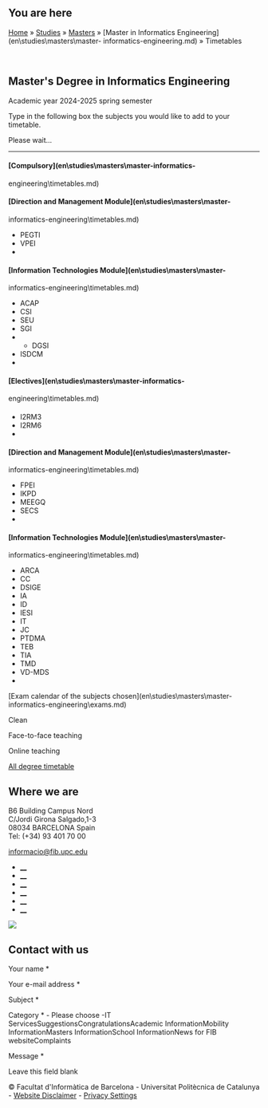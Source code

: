## You are here

[Home](en.md) » [Studies](en\\studies.md) » [Masters](en\\studies\\masters.md)
» [Master in Informatics Engineering](en\\studies\\masters\\master-
informatics-engineering.md) » Timetables

﻿

## Master's Degree in Informatics Engineering  
Academic year 2024-2025 spring semester

Type in the following box the subjects you would like to add to your
timetable.

Please wait...

* * *

#### [Compulsory](en\\studies\\masters\\master-informatics-
engineering\\timetables.md)

#### [Direction and Management Module](en\\studies\\masters\\master-
informatics-engineering\\timetables.md)

  * PEGTI
  * VPEI
  * 

#### [Information Technologies Module](en\\studies\\masters\\master-
informatics-engineering\\timetables.md)

  * ACAP
  * CSI
  * SEU
  * SGI
  *   * DGSI
  * ISDCM
  * 

#### [Electives](en\\studies\\masters\\master-informatics-
engineering\\timetables.md)

#### [](en\\studies\\masters\\master-informatics-engineering\\timetables.md)

  * I2RM3
  * I2RM6
  * 

#### [Direction and Management Module](en\\studies\\masters\\master-
informatics-engineering\\timetables.md)

  * FPEI
  * IKPD
  * MEEGQ
  * SECS
  * 

#### [Information Technologies Module](en\\studies\\masters\\master-
informatics-engineering\\timetables.md)

  * ARCA
  * CC
  * DSIGE
  * IA
  * ID
  * IESI
  * IT
  * JC
  * PTDMA
  * TEB
  * TIA
  * TMD
  * VD-MDS
  * 

[Exam calendar of the subjects chosen](en\\studies\\masters\\master-
informatics-engineering\\exams.md)

Clean

Face-to-face teaching

Online teaching

[All degree timetable](en\\horaris.md)

## Where we are

B6 Building Campus Nord  
C/Jordi Girona Salgado,1-3  
08034 BARCELONA Spain  
Tel: (+34) 93 401 70 00

[informacio@fib.upc.edu](informacio@fib.upc.edu.md)

  * [__](en\\noticies\\rss.rss.md)
  * [__](fib.upc.md)
  * [__](fib_upc.md)
  * [__](photos\\fib-upc\\albums.md)
  * [__](user\\mediafib.md)
  * [__](fib.upc.md)

[![](/sites/fib/files/images/banner-suport-fib.jpg)](index.md)

## Contact with us

Your name *

Your e-mail address *

Subject *

Category * \- Please choose -IT ServicesSuggestionsCongratulationsAcademic
InformationMobility InformationMasters InformationSchool InformationNews for
FIB websiteComplaints

Message *

Leave this field blank

© Facultat d'Informàtica de Barcelona - Universitat Politècnica de Catalunya -
[Website Disclaimer](en\\website-disclaimer.md) \- [Privacy
Settings](en\\studies\\masters\\master-informatics-engineering\\timetables.md)

